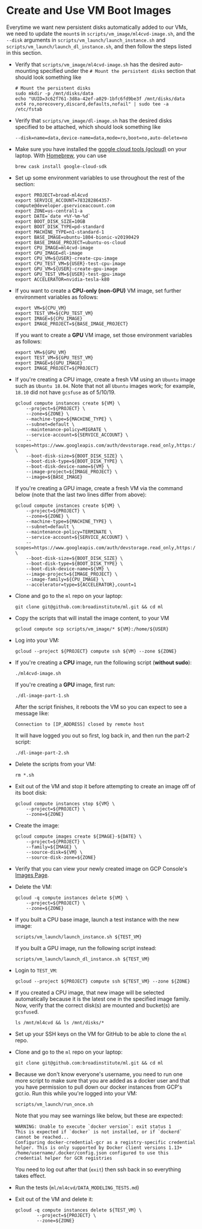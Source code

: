 # Create and Use VM Boot Images
Everytime we want new persistent disks automatically added to our VMs, we need to update the `mount`s in
`scripts/vm_image/ml4cvd-image.sh`, and the `--disk` arguments in `scripts/vm_launch/launch_instance.sh` and
`scripts/vm_launch/launch_dl_instance.sh`, and then follow the steps listed in this section.

* Verify that `scripts/vm_image/ml4cvd-image.sh` has the
desired auto-mounting specified under the `# Mount the persistent disks` section that should look something like
    ```
    # Mount the persistent disks
    sudo mkdir -p /mnt/disks/data
    echo "UUID=3c62f761-3d8a-42ef-a029-1bfc6fd9be3f /mnt/disks/data ext4 ro,norecovery,discard,defaults,nofail" | sudo tee -a /etc/fstab
    ```

* Verify that `scripts/vm_image/dl-image.sh` has the desired disks specified to be attached, which should look something
like
    ```
    --disk=name=data,device-name=data,mode=ro,boot=no,auto-delete=no
    ```
* Make sure you have installed the
[google cloud tools (gcloud)](https://cloud.google.com/storage/docs/gsutil_install) on your laptop.
With [Homebrew](https://brew.sh/), you can use
    ```
    brew cask install google-cloud-sdk
    ```

* Set up some environment variables to use throughout the rest of the section:
    ```
    export PROJECT=broad-ml4cvd
    export SERVICE_ACCOUNT=783282864357-compute@developer.gserviceaccount.com
    export ZONE=us-central1-a
    export DATE=`date +%Y-%m-%d`
    export BOOT_DISK_SIZE=10GB
    export BOOT_DISK_TYPE=pd-standard
    export MACHINE_TYPE=n1-standard-1
    export BASE_IMAGE=ubuntu-1804-bionic-v20190429
    export BASE_IMAGE_PROJECT=ubuntu-os-cloud
    export CPU_IMAGE=ml4cvd-image
    export GPU_IMAGE=dl-image
    export CPU_VM=${USER}-create-cpu-image
    export CPU_TEST_VM=${USER}-test-cpu-image
    export GPU_VM=${USER}-create-gpu-image
    export GPU_TEST_VM=${USER}-test-gpu-image
    export ACCELERATOR=nvidia-tesla-k80
    ```

* If you want to create a **CPU-only (non-GPU)** VM image, set further environment variables as follows:
    ```
    export VM=${CPU_VM}
    export TEST_VM=${CPU_TEST_VM}
    export IMAGE=${CPU_IMAGE}
    export IMAGE_PROJECT=${BASE_IMAGE_PROJECT}
    ```
  If you want to create a **GPU** VM image, set those environment variables as follows:
    ```
    export VM=${GPU_VM}
    export TEST_VM=${GPU_TEST_VM}
    export IMAGE=${GPU_IMAGE}
    export IMAGE_PROJECT=${PROJECT}
    ```


* If you're creating a CPU image, create a fresh VM using an `Ubuntu` image such as `Ubuntu 18.04`. Note that not all `Ubuntu`
images work; for example, `18.10` did not have `gcsfuse` as of 5/10/19.
    ```
    gcloud compute instances create ${VM} \
        --project=${PROJECT} \
        --zone=${ZONE} \
        --machine-type=${MACHINE_TYPE} \
        --subnet=default \
        --maintenance-policy=MIGRATE \
        --service-account=${SERVICE_ACCOUNT} \
        --scopes=https://www.googleapis.com/auth/devstorage.read_only,https://www.googleapis.com/auth/logging.write,https://www.googleapis.com/auth/monitoring.write,https://www.googleapis.com/auth/servicecontrol,https://www.googleapis.com/auth/service.management.readonly,https://www.googleapis.com/auth/trace.append \
        --boot-disk-size=${BOOT_DISK_SIZE} \
        --boot-disk-type=${BOOT_DISK_TYPE} \
        --boot-disk-device-name=${VM} \
        --image-project=${IMAGE_PROJECT} \
        --image=${BASE_IMAGE}
    ```
  If you're creating a GPU image, create a fresh VM via the command below (note that the last two lines differ from above):
    ```
    gcloud compute instances create ${VM} \
        --project=${PROJECT} \
        --zone=${ZONE} \
        --machine-type=${MACHINE_TYPE} \
        --subnet=default \
        --maintenance-policy=TERMINATE \
        --service-account=${SERVICE_ACCOUNT} \
        --scopes=https://www.googleapis.com/auth/devstorage.read_only,https://www.googleapis.com/auth/logging.write,https://www.googleapis.com/auth/monitoring.write,https://www.googleapis.com/auth/servicecontrol,https://www.googleapis.com/auth/service.management.readonly,https://www.googleapis.com/auth/trace.append \
        --boot-disk-size=${BOOT_DISK_SIZE} \
        --boot-disk-type=${BOOT_DISK_TYPE} \
        --boot-disk-device-name=${VM} \
        --image-project=${IMAGE_PROJECT} \
        --image-family=${CPU_IMAGE} \
        --accelerator=type=${ACCELERATOR},count=1
    ```

* Clone and go to the `ml` repo on your laptop:
    ```
    git clone git@github.com:broadinstitute/ml.git && cd ml
    ```

* Copy the scripts that will install the image content, to your VM
    ```
    gcloud compute scp scripts/vm_image/* ${VM}:/home/${USER}
    ```

* Log into your VM:
    ```
    gcloud --project ${PROJECT} compute ssh ${VM} --zone ${ZONE}
    ```

* If you're creating a **CPU** image, run the following script (**without sudo**):
    ```
    ./ml4cvd-image.sh
    ```
  If you're creating a **GPU** image, first run:
    ```
    ./dl-image-part-1.sh
    ```
  After the script finishes, it reboots the VM so you can expect to see a message like:
    ```
    Connection to [IP_ADDRESS] closed by remote host
    ```
  It will have logged you out so first, log back in, and then run the part-2 script:
    ```
    ./dl-image-part-2.sh
    ```

* Delete the scripts from your VM:
    ```
    rm *.sh
    ```

* Exit out of the VM and stop it before attempting to create an image off of its boot disk:
    ```
    gcloud compute instances stop ${VM} \
        --project=${PROJECT} \
        --zone=${ZONE}
    ```

* Create the image:
    ```
    gcloud compute images create ${IMAGE}-${DATE} \
        --project=${PROJECT} \
        --family=${IMAGE} \
        --source-disk=${VM} \
        --source-disk-zone=${ZONE}
    ```

* Verify that you can view your newly created image on GCP Console's [Images Page](https://console.cloud.google.com/compute/images?_ga=2.132530574.-1060415104.1522950615&project=broad-ml4cvd&folder&organizationId=548622027621&imagessize=50&imagesquery=%255B%255D).

* Delete the VM:
    ```
    gcloud -q compute instances delete ${VM} \
        --project=${PROJECT} \
        --zone=${ZONE}
    ```

* If you built a CPU base image, launch a test instance with the new image:
    ```
    scripts/vm_launch/launch_instance.sh ${TEST_VM}
    ```
  If you built a GPU image, run the following script instead:
    ```
    scripts/vm_launch/launch_dl_instance.sh ${TEST_VM}
    ```

* Login to `TEST_VM`:
    ```
    gcloud --project ${PROJECT} compute ssh ${TEST_VM} --zone ${ZONE}
    ```

* If you created a CPU image, that new image will be selected automatically because it is the latest
  one in the specified image family. Now, verify that the correct disk(s) are mounted and bucket(s) are `gcsfuse`d.
    ```
    ls /mnt/ml4cvd && ls /mnt/disks/*
    ```

* Set up your SSH keys on the VM for GitHub to be able to clone the `ml` repo.

* Clone and go to the `ml` repo on your laptop:
    ```
    git clone git@github.com:broadinstitute/ml.git && cd ml
    ```

* Because we don't know everyone's username, you need to run one more script to make sure
that you are added as a docker user and that you have permission to pull down our docker
instances from GCP's gcr.io. Run this while you're logged into your VM:
    ```
    scripts/vm_launch/run_once.sh
    ```

  Note that you may see warnings like below, but these are expected:
    ```
    WARNING: Unable to execute `docker version`: exit status 1
    This is expected if `docker` is not installed, or if `dockerd` cannot be reached...
    Configuring docker-credential-gcr as a registry-specific credential helper. This is only supported by Docker client versions 1.13+
    /home/username/.docker/config.json configured to use this credential helper for GCR registries
    ```
  You need to log out after that (`exit`) then ssh back in so everything takes effect.

* Run the tests (`ml/ml4cvd/DATA_MODELING_TESTS.md`)

* Exit out of the VM and delete it:
    ```
    gcloud -q compute instances delete ${TEST_VM} \
            --project=${PROJECT} \
            --zone=${ZONE}
    ```
